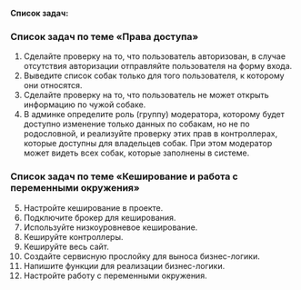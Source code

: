 **Список задач:**

 
### Список задач по теме «Права доступа»

1. Сделайте проверку на то, что пользователь авторизован, в случае отсутствия авторизации отправляйте пользователя на форму входа.
2. Выведите список собак только для того пользователя, к которому они относятся.
3. Сделайте проверку на то, что пользователь не может открыть информацию по чужой собаке.
4. В админке определите роль (группу) модератора, которому будет доступно изменение только данных по собакам, но не по родословной, и реализуйте проверку этих прав в контроллерах, которые доступны для владельцев собак. При этом модератор может видеть всех собак, которые заполнены в системе.

### Список задач по теме «Кеширование и работа с переменными окружения»

5. Настройте кеширование в проекте.
6. Подключите брокер для кеширования.
7. Используйте низкоуровневое кеширование.
8. Кешируйте контроллеры.
9. Кешируйте весь сайт.
10. Создайте сервисную прослойку для выноса бизнес-логики.
11. Напишите функции для реализации бизнес-логики.
12. Настройте работу с переменными окружения.
